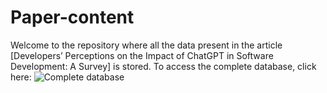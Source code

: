 # Paper-content
Welcome to the repository where all the data present in the article [Developers’ Perceptions on the Impact of ChatGPT in Software Development: A Survey] is stored. To access the complete database, click here: ![Complete database](../Full_analysis_plot)
